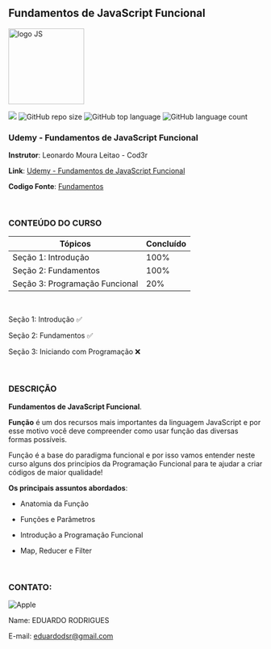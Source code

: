## Fundamentos de JavaScript Funcional

<p>
  <img src="https://upload.wikimedia.org/wikipedia/commons/thumb/9/99/Unofficial_JavaScript_logo_2.svg/1024px-Unofficial_JavaScript_logo_2.svg.png" alt="logo JS" width="150px" />
</p>

[![](https://img.shields.io/badge/made_by-eduardodsr-green)](https://github.com/eduardodsr/)
![GitHub repo size](https://img.shields.io/github/repo-size/eduardodsr/js-funcions)
![GitHub top language](https://img.shields.io/github/languages/top/eduardodsr/js-funcions)
![GitHub language count](https://img.shields.io/github/languages/count/eduardodsr/js-funcions)
<!-- ![Visitor](https://visitor-badge.glitch.me/badge?page_id=eduardodsr.js-funcions) -->


### Udemy - Fundamentos de JavaScript Funcional

**Instrutor**: Leonardo Moura Leitao - Cod3r


**Link**: [Udemy - Fundamentos de JavaScript Funcional](https://www.udemy.com/course/fundamentos-de-javascript-funcional/)



**Codigo Fonte**: [Fundamentos](https://github.com/eduardodsr/js-funcions/tree/master/foundation)

<br>

### CONTEÚDO DO CURSO

Tópicos   | Concluído
--------- | ------
Seção 1: Introdução | 100%
Seção 2: Fundamentos| 100%
Seção 3: Programação Funcional | 20%

<br>

Seção 1: Introdução :white_check_mark:

Seção 2: Fundamentos :white_check_mark:

Seção 3: Iniciando com Programação :x:

<br>

### DESCRIÇÃO

**Fundamentos de JavaScript Funcional**.

**Função** é um dos recursos mais importantes da linguagem JavaScript e por esse motivo você deve compreender como usar função das diversas formas possíveis.

Função é a base do paradigma funcional e por isso vamos entender neste curso alguns dos princípios da Programação Funcional para te ajudar a criar códigos de maior qualidade!

**Os principais assuntos abordados**:

- Anatomia da Função

- Funções e Parâmetros

- Introdução a Programação Funcional

- Map, Reducer e Filter

<br>

### CONTATO:

![Apple](https://img.shields.io/badge/Apple-laptop-999999?style=for-the-badge&logo=apple&logoColor=white)

Name: EDUARDO RODRIGUES

E-mail: eduardodsr@gmail.com
